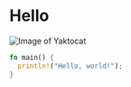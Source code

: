 # Hello
![Image of Yaktocat](https://octodex.github.com/images/yaktocat.png)
```rust
fn main() {
  println!("Hello, world!");
}
```
